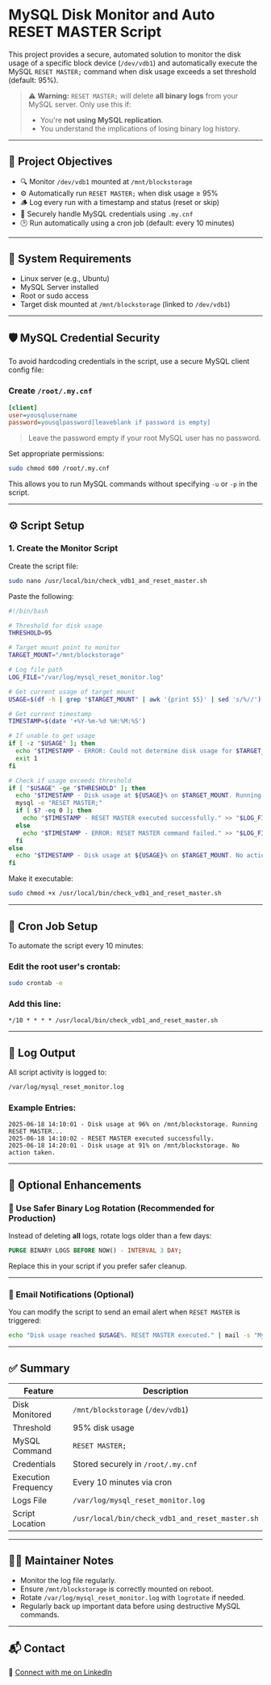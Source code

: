 # MySQL Disk Monitor and Auto RESET MASTER Script

This project provides a secure, automated solution to monitor the disk usage of a specific block device (`/dev/vdb1`) and automatically execute the MySQL `RESET MASTER;` command when disk usage exceeds a set threshold (default: 95%).

> ⚠️ **Warning:** `RESET MASTER;` will delete **all binary logs** from your MySQL server. Only use this if:
> - You're **not using MySQL replication**.
> - You understand the implications of losing binary log history.

---

## 📌 Project Objectives

- 🔍 Monitor `/dev/vdb1` mounted at `/mnt/blockstorage`
- ⚙️ Automatically run `RESET MASTER;` when disk usage ≥ 95%
- 🪵 Log every run with a timestamp and status (reset or skip)
- 🔐 Securely handle MySQL credentials using `.my.cnf`
- 🕑 Run automatically using a cron job (default: every 10 minutes)

---

## 🧱 System Requirements

- Linux server (e.g., Ubuntu)
- MySQL Server installed
- Root or sudo access
- Target disk mounted at `/mnt/blockstorage` (linked to `/dev/vdb1`)

---

## 🛡️ MySQL Credential Security

To avoid hardcoding credentials in the script, use a secure MySQL client config file:

### Create `/root/.my.cnf`

```ini
[client]
user=yousqlusername
password=yousqlpassword[leaveblank if password is empty]
```

> Leave the password empty if your root MySQL user has no password.

Set appropriate permissions:

```bash
sudo chmod 600 /root/.my.cnf
```

This allows you to run MySQL commands without specifying `-u` or `-p` in the script.

---

## ⚙️ Script Setup

### 1. Create the Monitor Script

Create the script file:

```bash
sudo nano /usr/local/bin/check_vdb1_and_reset_master.sh
```

Paste the following:

```bash
#!/bin/bash

# Threshold for disk usage
THRESHOLD=95

# Target mount point to monitor
TARGET_MOUNT="/mnt/blockstorage"

# Log file path
LOG_FILE="/var/log/mysql_reset_monitor.log"

# Get current usage of target mount
USAGE=$(df -h | grep "$TARGET_MOUNT" | awk '{print $5}' | sed 's/%//')

# Get current timestamp
TIMESTAMP=$(date '+%Y-%m-%d %H:%M:%S')

# If unable to get usage
if [ -z "$USAGE" ]; then
  echo "$TIMESTAMP - ERROR: Could not determine disk usage for $TARGET_MOUNT" >> "$LOG_FILE"
  exit 1
fi

# Check if usage exceeds threshold
if [ "$USAGE" -ge "$THRESHOLD" ]; then
  echo "$TIMESTAMP - Disk usage at ${USAGE}% on $TARGET_MOUNT. Running RESET MASTER..." >> "$LOG_FILE"
  mysql -e "RESET MASTER;"
  if [ $? -eq 0 ]; then
    echo "$TIMESTAMP - RESET MASTER executed successfully." >> "$LOG_FILE"
  else
    echo "$TIMESTAMP - ERROR: RESET MASTER command failed." >> "$LOG_FILE"
  fi
else
  echo "$TIMESTAMP - Disk usage at ${USAGE}% on $TARGET_MOUNT. No action taken." >> "$LOG_FILE"
fi
```

Make it executable:

```bash
sudo chmod +x /usr/local/bin/check_vdb1_and_reset_master.sh
```

---

## 🧭 Cron Job Setup

To automate the script every 10 minutes:

### Edit the root user's crontab:

```bash
sudo crontab -e
```

### Add this line:

```cron
*/10 * * * * /usr/local/bin/check_vdb1_and_reset_master.sh
```

---

## 📄 Log Output

All script activity is logged to:

```bash
/var/log/mysql_reset_monitor.log
```

### Example Entries:

```
2025-06-18 14:10:01 - Disk usage at 96% on /mnt/blockstorage. Running RESET MASTER...
2025-06-18 14:10:02 - RESET MASTER executed successfully.
2025-06-18 14:20:01 - Disk usage at 91% on /mnt/blockstorage. No action taken.
```

---

## 🧠 Optional Enhancements

### 🔁 Use Safer Binary Log Rotation (Recommended for Production)

Instead of deleting **all** logs, rotate logs older than a few days:

```sql
PURGE BINARY LOGS BEFORE NOW() - INTERVAL 3 DAY;
```

Replace this in your script if you prefer safer cleanup.

---

### 🔔 Email Notifications (Optional)

You can modify the script to send an email alert when `RESET MASTER` is triggered:

```bash
echo "Disk usage reached $USAGE%. RESET MASTER executed." | mail -s "MySQL Reset Triggered" your@email.com
```

---

## ✅ Summary

| Feature                  | Description                                            |
|--------------------------|--------------------------------------------------------|
| Disk Monitored           | `/mnt/blockstorage` (`/dev/vdb1`)                     |
| Threshold                | 95% disk usage                                         |
| MySQL Command            | `RESET MASTER;`                                        |
| Credentials              | Stored securely in `/root/.my.cnf`                    |
| Execution Frequency      | Every 10 minutes via cron                              |
| Logs File                | `/var/log/mysql_reset_monitor.log`                    |
| Script Location          | `/usr/local/bin/check_vdb1_and_reset_master.sh`       |

---

## 👨‍🔧 Maintainer Notes

- Monitor the log file regularly.
- Ensure `/mnt/blockstorage` is correctly mounted on reboot.
- Rotate `/var/log/mysql_reset_monitor.log` with `logrotate` if needed.
- Regularly back up important data before using destructive MySQL commands.

---

## 📬 Contact

🔗 [Connect with me on LinkedIn](https://www.linkedin.com/in/akomolafetech/)
